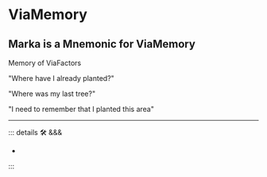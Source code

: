
# <psike>ViaMemory</psike>

## Marka is a Mnemonic for ViaMemory

Memory of ViaFactors

"Where have I already planted?"

"Where was my last tree?"

"I need to remember that I planted this area"

---

<!-- =================================================== -->
<!-- =================================================== -->
<!-- =================================================== -->
<!-- =================================================== -->
<!-- =================================================== -->
::: details 🛠 <dev>&&&</dev>

-

:::
